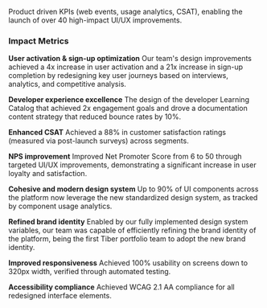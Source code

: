 Product driven KPIs (web events, usage analytics, CSAT), enabling the launch of over 40 high-impact UI/UX improvements.

### Impact Metrics
**User activation & sign-up optimization**
Our team's design improvements achieved a 4x increase in user activation and a 21x increase in sign-up completion by redesigning key user journeys based on interviews, analytics, and competitive analysis.

**Developer experience excellence**
The design of the developer Learning Catalog that achieved 2x engagement goals and drove a documentation content strategy that reduced bounce rates by 10%.

**Enhanced CSAT**
Achieved a 88% in customer satisfaction ratings (measured via post-launch surveys) across segments.

**NPS improvement**
Improved Net Promoter Score from 6 to 50 through targeted UI/UX improvements, demonstrating a significant increase in user loyalty and satisfaction.

**Cohesive and modern design system**
Up to 90% of UI components across the platform now leverage the new standardized design system, as tracked by component usage analytics.

**Refined brand identity**
Enabled by our fully implemented design system variables, our team was capable of efficiently refining the brand identity of the platform, being the first Tiber portfolio team to adopt the new brand identity.

**Improved responsiveness**
Achieved 100% usability on screens down to 320px width, verified through automated testing.

**Accessibility compliance**
Achieved WCAG 2.1 AA compliance for all redesigned interface elements.